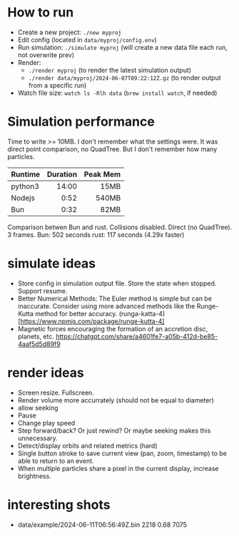 # How to run

- Create a new project: `./new myproj`
- Edit config (located in `data/myproj/config.env`)
- Run simulation: `./simulate myproj` (will create a new data file each run, not overwrite prev)
- Render:
  - `./render myproj` (to render the latest simulation output)
  - `./render data/myproj/2024-06-07T09:22:12Z.gz` (to render output from a specific run)
- Watch file size: `watch ls -Rlh data` (`brew install watch`, if needed)

# Simulation performance

Time to write >= 10MB. I don't remember what the settings were. It was direct point comparison, no QuadTree. But I don't remember how many particles.

| Runtime | Duration | Peak Mem |
| ------- | -------: | -------: |
| python3 |    14:00 |     15MB |
| Nodejs  |     0:52 |    540MB |
| Bun     |     0:32 |     82MB |

Comparison betwen Bun and rust. Collisions disabled. Direct (no QuadTree). 3 frames.
Bun: 502 seconds
rust: 117 seconds (4.29x faster)

# simulate ideas

- Store config in simulation output file. Store the state when stopped. Support resume.
- Better Numerical Methods: The Euler method is simple but can be inaccurate. Consider using more advanced methods like the Runge-Kutta method for better accuracy. (runga-katta-4)[https://www.npmjs.com/package/runge-kutta-4]
- Magnetic forces encouraging the formation of an accretion disc, planets, etc. https://chatgpt.com/share/a4601fe7-a05b-412d-be85-4aaf5d5d89f9

# render ideas

- Screen resize. Fullscreen.
- Render volume more accurrately (should not be equal to diameter)
- allow seeking
- Pause
- Change play speed
- Step forward/back? Or just rewind? Or maybe seeking makes this unnecessary.
- Detect/display orbits and related metrics (hard)
- Single button stroke to save current view (pan, zoom, timestamp) to be able to return to an event.
- When multiple particles share a pixel in the current display, increase brightness.

# interesting shots

- data/example/2024-06-11T06:56:49Z.bin 2218 0.68 7075
